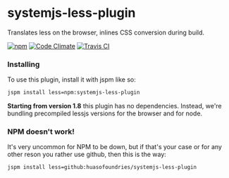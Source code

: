 # systemjs-less-plugin

Translates less on the browser, inlines CSS conversion during build. 

[![npm](https://img.shields.io/npm/dm/systemjs-less-plugin.svg?style=plastic)](https://www.npmjs.com/package/systemjs-less-plugin) [![Code Climate](https://codeclimate.com/github/HuasoFoundries/systemjs-less-plugin/badges/gpa.svg)](https://codeclimate.com/github/HuasoFoundries/systemjs-less-plugin) [![Travis CI](https://travis-ci.org/HuasoFoundries/systemjs-less-plugin.svg)](https://travis-ci.org/HuasoFoundries/systemjs-less-plugin)


### Installing

To use this plugin, install it with jspm like so:

```sh
jspm install less=npm:systemjs-less-plugin
```

**Starting from version 1.8** this plugin has no dependencies. Instead, we're bundling 
precompiled lessjs versions for the browser and for node.


### NPM doesn't work!

It's very uncommon for NPM to be down, but if that's your case or
for any other reson you rather use github, then this is the way:

```sh
jspm install less=github:huasofoundries/systemjs-less-plugin
````






